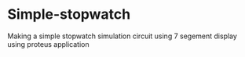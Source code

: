 # Simple-stopwatch
Making a simple stopwatch simulation circuit using 7 segement display using proteus application
